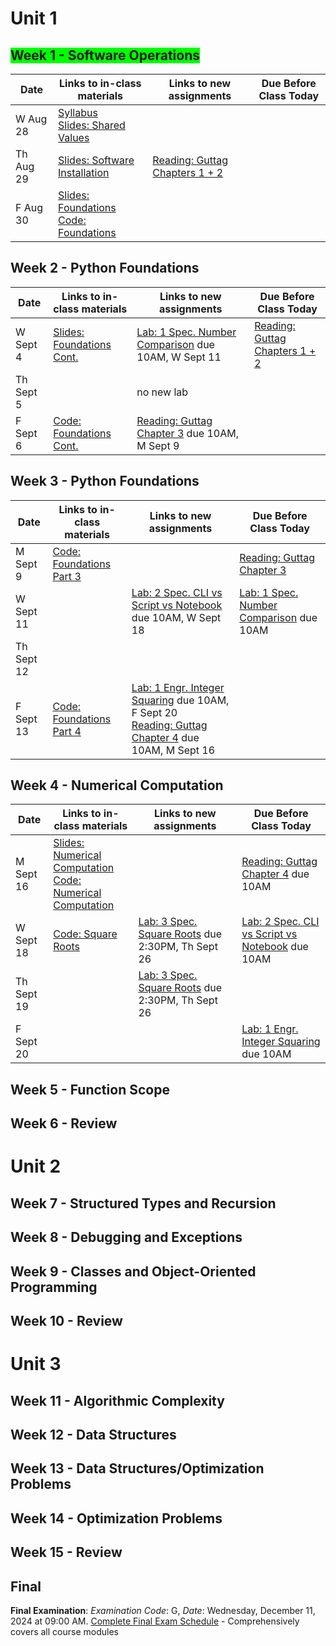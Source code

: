 # Unit 1

## <span style="background-color:lime">Week 1 - Software Operations</span>

| Date  | Links to in-class materials | Links to new assignments | Due Before Class Today        |
|-------|-----------------------------|--------------------------|------------------|
|W Aug 28|[Syllabus](https://github.com/allegheny-college-cmpsc-101-fall-2024/course-materials/blob/main/README.md) <br> [Slides: Shared Values](https://github.com/allegheny-college-cmpsc-101-fall-2024/course-materials/blob/main/slides/20240828-shared-values.pdf)|||
|Th Aug 29|[Slides: Software Installation](https://github.com/allegheny-college-cmpsc-101-fall-2024/course-materials/blob/main/slides/20240829-software-installation.pdf)|[Reading: Guttag Chapters 1 + 2](https://mitpress.ublish.com/ebook/itcapup3-preview/12609/xv)||
|F Aug 30|[Slides: Foundations](https://github.com/allegheny-college-cmpsc-101-fall-2024/course-materials/blob/main/slides/20240830-python-foundations.pdf) <br> [Code: Foundations](https://github.com/allegheny-college-cmpsc-101-fall-2024/course-materials/blob/main/code/20240830_python_foundations.ipynb)|||

## Week 2 - Python Foundations

| Date  | Links to in-class materials | Links to new assignments | Due Before Class Today        |
|-------|-----------------------------|--------------------------|------------------|
|W Sept 4|[Slides: Foundations Cont.](https://github.com/allegheny-college-cmpsc-101-fall-2024/course-materials/blob/main/slides/20240904-python-foundations-cont.pdf)|[Lab: 1 Spec. Number Comparison](https://classroom.github.com/a/quO59oCT) due 10AM, W Sept 11|[Reading: Guttag Chapters 1 + 2](https://mitpress.ublish.com/ebook/itcapup3-preview/12609/xv)|
|Th Sept 5||no new lab||
|F Sept 6|[Code: Foundations Cont.](https://github.com/allegheny-college-cmpsc-101-fall-2024/course-materials/blob/main/code/20240906_python_foundations_cont.ipynb)|[Reading: Guttag Chapter 3](https://www.google.com/books/edition/Introduction_to_Computation_and_Programm/f57uDwAAQBAJ?hl=en&gbpv=1) due 10AM, M Sept 9||

## Week 3 - Python Foundations

| Date  | Links to in-class materials | Links to new assignments | Due Before Class Today        |
|-------|-----------------------------|--------------------------|------------------|
|M Sept 9|[Code: Foundations Part 3](https://github.com/allegheny-college-cmpsc-101-fall-2024/course-materials/blob/main/code/20240909_python_foundations_part3.ipynb) ||[Reading: Guttag Chapter 3](https://www.google.com/books/edition/Introduction_to_Computation_and_Programm/f57uDwAAQBAJ?hl=en&gbpv=1)|
|W Sept 11||[Lab: 2 Spec. CLI vs Script vs Notebook](https://classroom.github.com/a/Pd1RnP-N) due 10AM, W Sept 18|[Lab: 1 Spec. Number Comparison](https://classroom.github.com/a/quO59oCT) due 10AM|
|Th Sept 12||||
|F Sept 13|[Code: Foundations Part 4](https://colab.research.google.com/github/ProactiveProgrammers/www.proactiveprogrammers.com/blob/master/files/data-abstraction/python-foundations/compute-integer-square.ipynb)|[Lab: 1 Engr. Integer Squaring](https://classroom.github.com/a/fTuXN4ps) due 10AM, F Sept 20 <br> [Reading: Guttag Chapter 4](https://www.google.com/books/edition/Introduction_to_Computation_and_Programm/f57uDwAAQBAJ?hl=en&gbpv=1) due 10AM, M Sept 16 ||

## Week 4 - Numerical Computation

| Date  | Links to in-class materials | Links to new assignments | Due Before Class Today        |
|-------|-----------------------------|--------------------------|------------------|
|M Sept 16|[Slides: Numerical Computation](https://github.com/allegheny-college-cmpsc-101-fall-2024/course-materials/blob/main/slides/20240916-numerical-computation.pdf) <br> [Code: Numerical Computation](https://github.com/allegheny-college-cmpsc-101-fall-2024/course-materials/blob/main/code/20240916_numerical_computation.ipynb)||[Reading: Guttag Chapter 4](https://www.google.com/books/edition/Introduction_to_Computation_and_Programm/f57uDwAAQBAJ?hl=en&gbpv=1) due 10AM|
|W Sept 18|[Code: Square Roots](https://colab.research.google.com/github/ProactiveProgrammers/www.proactiveprogrammers.com/blob/master/files/data-abstraction/numerical-computation/calculate-approximate-square-root.ipynb)|[Lab: 3 Spec. Square Roots](https://classroom.github.com/a/bOcLfHEe) due 2:30PM, Th Sept 26|[Lab: 2 Spec. CLI vs Script vs Notebook](https://classroom.github.com/a/Pd1RnP-N) due 10AM|
|Th Sept 19||[Lab: 3 Spec. Square Roots](https://classroom.github.com/a/bOcLfHEe) due 2:30PM, Th Sept 26||
|F Sept 20|||[Lab: 1 Engr. Integer Squaring](https://classroom.github.com/a/fTuXN4ps) due 10AM|

## Week 5 - Function Scope

## Week 6 - Review

# Unit 2

## Week 7 - Structured Types and Recursion

## Week 8 - Debugging and Exceptions

## Week 9 - Classes and Object-Oriented Programming

## Week 10 - Review

# Unit 3

## Week 11 - Algorithmic Complexity

## Week 12 - Data Structures

## Week 13 - Data Structures/Optimization Problems

## Week 14 - Optimization Problems

## Week 15 - Review

## Final

**Final Examination**: *Examination Code*: G, *Date*: Wednesday, December 11, 2024 at 09:00 AM. [Complete Final Exam Schedule](https://sites.allegheny.edu/registrar/fall-2024-final-exam-schedule/)
    - Comprehensively covers all course modules